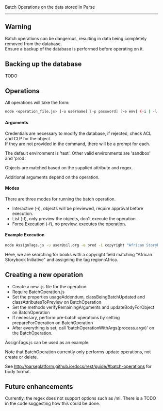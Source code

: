 Batch Operations on the data stored in Parse

***

## Warning

Batch operations can be dangerous, resulting in data being completely removed from the database.  
Ensure a backup of the database is performed before operating on it.

## Backing up the database

TODO

## Operations

All operations will take the form:

```sh
node <operation_file.js> [-u username] [-p password] [-e env] (-i | -l | -f) <attr> <regex> <additional_args>
```

#### Arguments

Credentials are necessary to modify the database, if rejected, check ACL and CLP for the object.  
If they are not provided in the command, there will be a prompt for each.

The default environment is 'test'. Other valid environments are 'sandbox' and 'prod'.

Objects are matched based on the supplied attribute and regex.

Additional arguments depend on the operation.

#### Modes

There are three modes for running the batch operation.

* Interactive (-i), objects will be previewed, require approval before execution.
* List (-l), only preview the objects, don't execute the operation.
* Force Execution (-f), no preview, executes the operation.

#### Example Execution

```sh
node AssignTags.js -u user@sil.org -e prod -i copyright "African Storybook Initiative" region:Africa
```

Here, we are searching for books with a copyright field matching "African Storybook Initiative" and assigning the tag region:Africa.

## Creating a new operation

* Create a new .js file for the operation
* Require BatchOperation.js
* Set the properties usageAddendum, classBeingBatchUpdated and classAttributesToPreview on BatchOperation
* Set the methods verifyRemainingArguments and updateBodyForObject on BatchOperation
* If necessary, perform pre-batch operations by setting prepareForOperation on BatchOperation
* After everything is set, call 'batchOperationWithArgs(process.argv)' on the BatchOperation.

AssignTags.js can be used as an example.

Note that BatchOperation currently only performs update operations, not create or delete.

See http://parseplatform.github.io/docs/rest/guide/#batch-operations for body format.

## Future enhancements

Currently, the regex does not support options such as /mi. There is a TODO in the code suggesting how this could be done.